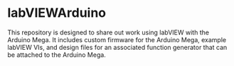 # labVIEWArduino
This repository is designed to share out work using labVIEW with the Arduino Mega.  It includes custom firmware for the Arduino Mega, example labVIEW VIs, and design files for an associated function generator that can be attached to the Arduino Mega.
